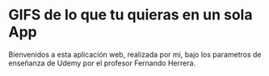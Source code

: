 # GIFS de lo que tu quieras en un sola App

Bienvenidos a esta aplicación web, realizada por mi, bajo los parametros de enseñanza de Udemy por el profesor Fernando Herrera.